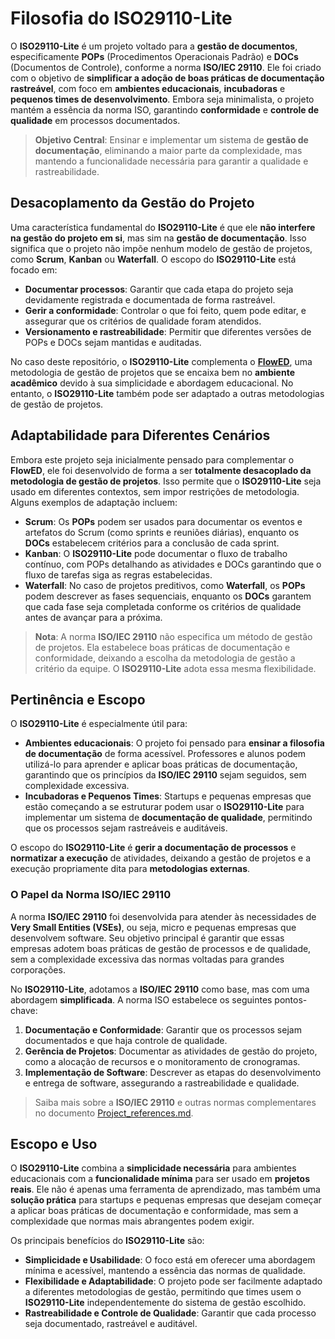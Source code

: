 # Filosofia do ISO29110-Lite

O **ISO29110-Lite** é um projeto voltado para a **gestão de documentos**, especificamente **POPs** (Procedimentos Operacionais Padrão) e **DOCs** (Documentos de Controle), conforme a norma **ISO/IEC 29110**. Ele foi criado com o objetivo de **simplificar a adoção de boas práticas de documentação rastreável**, com foco em **ambientes educacionais**, **incubadoras** e **pequenos times de desenvolvimento**. Embora seja minimalista, o projeto mantém a essência da norma ISO, garantindo **conformidade** e **controle de qualidade** em processos documentados.

> **Objetivo Central**: Ensinar e implementar um sistema de **gestão de documentação**, eliminando a maior parte da complexidade, mas mantendo a funcionalidade necessária para garantir a qualidade e rastreabilidade.

## Desacoplamento da Gestão do Projeto

Uma característica fundamental do **ISO29110-Lite** é que ele **não interfere na gestão do projeto em si**, mas sim na **gestão de documentação**. Isso significa que o projeto não impõe nenhum modelo de gestão de projetos, como **Scrum**, **Kanban** ou **Waterfall**. O escopo do **ISO29110-Lite** está focado em:

- **Documentar processos**: Garantir que cada etapa do projeto seja devidamente registrada e documentada de forma rastreável.
- **Gerir a conformidade**: Controlar o que foi feito, quem pode editar, e assegurar que os critérios de qualidade foram atendidos.
- **Versionamento e rastreabilidade**: Permitir que diferentes versões de POPs e DOCs sejam mantidas e auditadas.

No caso deste repositório, o **ISO29110-Lite** complementa o [**FlowED**](https://github.com/SysDevTools/FlowED), uma metodologia de gestão de projetos que se encaixa bem no **ambiente acadêmico** devido à sua simplicidade e abordagem educacional. No entanto, o **ISO29110-Lite** também pode ser adaptado a outras metodologias de gestão de projetos.

## Adaptabilidade para Diferentes Cenários

Embora este projeto seja inicialmente pensado para complementar o **FlowED**, ele foi desenvolvido de forma a ser **totalmente desacoplado da metodologia de gestão de projetos**. Isso permite que o **ISO29110-Lite** seja usado em diferentes contextos, sem impor restrições de metodologia. Alguns exemplos de adaptação incluem:

- **Scrum**: Os **POPs** podem ser usados para documentar os eventos e artefatos do Scrum (como sprints e reuniões diárias), enquanto os **DOCs** estabelecem critérios para a conclusão de cada sprint.
- **Kanban**: O **ISO29110-Lite** pode documentar o fluxo de trabalho contínuo, com POPs detalhando as atividades e DOCs garantindo que o fluxo de tarefas siga as regras estabelecidas.
- **Waterfall**: No caso de projetos preditivos, como **Waterfall**, os **POPs** podem descrever as fases sequenciais, enquanto os **DOCs** garantem que cada fase seja completada conforme os critérios de qualidade antes de avançar para a próxima.

> **Nota**: A norma **ISO/IEC 29110** não especifica um método de gestão de projetos. Ela estabelece boas práticas de documentação e conformidade, deixando a escolha da metodologia de gestão a critério da equipe. O **ISO29110-Lite** adota essa mesma flexibilidade.

## Pertinência e Escopo

O **ISO29110-Lite** é especialmente útil para:

- **Ambientes educacionais**: O projeto foi pensado para **ensinar a filosofia de documentação** de forma acessível. Professores e alunos podem utilizá-lo para aprender e aplicar boas práticas de documentação, garantindo que os princípios da **ISO/IEC 29110** sejam seguidos, sem complexidade excessiva.
- **Incubadoras e Pequenos Times**: Startups e pequenas empresas que estão começando a se estruturar podem usar o **ISO29110-Lite** para implementar um sistema de **documentação de qualidade**, permitindo que os processos sejam rastreáveis e auditáveis.

O escopo do **ISO29110-Lite** é **gerir a documentação de processos** e **normatizar a execução** de atividades, deixando a gestão de projetos e a execução propriamente dita para **metodologias externas**.

### O Papel da Norma ISO/IEC 29110

A norma **ISO/IEC 29110** foi desenvolvida para atender às necessidades de **Very Small Entities (VSEs)**, ou seja, micro e pequenas empresas que desenvolvem software. Seu objetivo principal é garantir que essas empresas adotem boas práticas de gestão de processos e de qualidade, sem a complexidade excessiva das normas voltadas para grandes corporações.

No **ISO29110-Lite**, adotamos a **ISO/IEC 29110** como base, mas com uma abordagem **simplificada**. A norma ISO estabelece os seguintes pontos-chave:

1. **Documentação e Conformidade**: Garantir que os processos sejam documentados e que haja controle de qualidade.
2. **Gerência de Projetos**: Documentar as atividades de gestão do projeto, como a alocação de recursos e o monitoramento de cronogramas.
3. **Implementação de Software**: Descrever as etapas do desenvolvimento e entrega de software, assegurando a rastreabilidade e qualidade.

> Saiba mais sobre a **ISO/IEC 29110** e outras normas complementares no documento [Project_references.md](./Project_references.md).

## Escopo e Uso

O **ISO29110-Lite** combina a **simplicidade necessária** para ambientes educacionais com a **funcionalidade mínima** para ser usado em **projetos reais**. Ele não é apenas uma ferramenta de aprendizado, mas também uma **solução prática** para startups e pequenas empresas que desejam começar a aplicar boas práticas de documentação e conformidade, mas sem a complexidade que normas mais abrangentes podem exigir.

Os principais benefícios do **ISO29110-Lite** são:

- **Simplicidade e Usabilidade**: O foco está em oferecer uma abordagem mínima e acessível, mantendo a essência das normas de qualidade.
- **Flexibilidade e Adaptabilidade**: O projeto pode ser facilmente adaptado a diferentes metodologias de gestão, permitindo que times usem o **ISO29110-Lite** independentemente do sistema de gestão escolhido.
- **Rastreabilidade e Controle de Qualidade**: Garantir que cada processo seja documentado, rastreável e auditável.